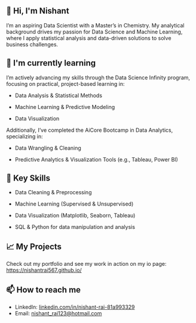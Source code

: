 ## 👋 Hi, I'm Nishant
I’m an aspiring Data Scientist with a Master’s in Chemistry. My analytical background drives my passion for Data Science and Machine Learning, where I apply statistical analysis and data-driven solutions to solve business challenges.

## 🌱 I'm currently learning

I’m actively advancing my skills through the Data Science Infinity program, focusing on practical, project-based learning in:

- Data Analysis & Statistical Methods

- Machine Learning & Predictive Modeling

- Data Visualization

Additionally, I’ve completed the AiCore Bootcamp in Data Analytics, specializing in:

- Data Wrangling & Cleaning

- Predictive Analytics & Visualization Tools (e.g., Tableau, Power BI)

## 🚀 Key Skills

- Data Cleaning & Preprocessing

- Machine Learning (Supervised & Unsupervised)

- Data Visualization (Matplotlib, Seaborn, Tableau)

- SQL & Python for data manipulation and analysis

## 📈 My Projects
Check out my portfolio and see my work in action on my io page: https://nishantrai567.github.io/

## 📫 How to reach me
- LinkedIn: [linkedin.com/in/nishant-rai-81a993329](https://www.linkedin.com/in/nishant-rai-81a993329/)
- Email: nishant_rai123@hotmail.com

<!--
**NishantRai567/NishantRai567** is a ✨ _special_ ✨ repository because its `README.md` (this file) appears on your GitHub profile.
